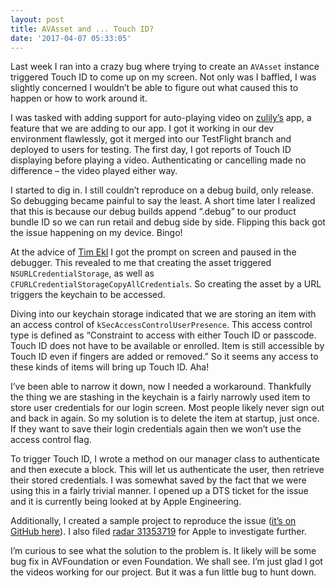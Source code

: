 ```yaml
---
layout: post
title: AVAsset and ... Touch ID?
date: '2017-04-07 05:33:05'
---
```


Last week I ran into a crazy bug where trying to create an `AVAsset` instance triggered Touch ID to come up on my screen. Not only was I baffled, I was slightly concerned I wouldn’t be able to figure out what caused this to happen or how to work around it.

I was tasked with adding support for auto-playing video on [zulily’s](http://www.zulily.com) app, a feature that we are adding to our app. I got it working in our dev environment flawlessly, got it merged into our TestFlight branch and deployed to users for testing. The first day, I got reports of Touch ID displaying before playing a video. Authenticating or cancelling made no difference – the video played either way.

I started to dig in. I still couldn’t reproduce on a debug build, only release. So debugging became painful to say the least. A short time later I realized that this is because our debug builds append “.debug” to our product bundle ID so we can run retail and debug side by side. Flipping this back got the issue happening on my device. Bingo!

At the advice of [Tim Ekl](https://twitter.com/timothyekl) I got the prompt on screen and paused in the debugger. This revealed to me that creating the asset triggered `NSURLCredentialStorage`, as well as `CFURLCredentialStorageCopyAllCredentials`. So creating the asset by a URL triggers the keychain to be accessed. 

Diving into our keychain storage indicated that we are storing an item with an access control of `kSecAccessControlUserPresence`. This access control type is defined as “Constraint to access with either Touch ID or passcode. Touch ID does not have to be available or enrolled. Item is still accessible by Touch ID even if fingers are added or removed.” So it seems any access to these kinds of items will bring up Touch ID. Aha!

I’ve been able to narrow it down, now I needed a workaround. Thankfully the thing we are stashing in the keychain is a fairly narrowly used item to store user credentials for our login screen. Most people likely never sign out and back in again. So my solution is to delete the item at startup, just once. If they want to save their login credentials again then we won’t use the access control flag.

To trigger Touch ID, I wrote a method on our manager class to authenticate and then execute a block. This will let us authenticate the user, then retrieve their stored credentials. I was somewhat saved by the fact that we were using this in a fairly trivial manner. I opened up a DTS ticket for the issue and it is currently being looked at by Apple Engineering.

Additionally, I created a sample project to reproduce the issue ([it’s on GitHub here](https://github.com/jsorge/avasset-touch-id-bug)). I also filed [radar 31353719](http://www.openradar.me/31353719) for Apple to investigate further.

I’m curious to see what the solution to the problem is. It likely will be some bug fix in AVFoundation or even Foundation. We shall see. I’m just glad I got the videos working for our project. But it was a fun little bug to hunt down.